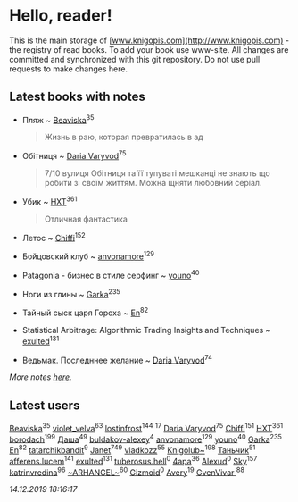 # Hello, reader!
This is the main storage of [www.knigopis.com](http://www.knigopis.com) - the registry of read books.
To add your book use www-site. All changes are committed and synchronized with this git repository.
Do not use pull requests to make changes here.


## Latest books with notes
* Пляж ~ [Beaviska](users/102/10202544960024508-facebook)<sup>35</sup>
    > Жизнь в раю, которая превратилась в ад

* Обітниця ~ [Daria Varyvod](users/829/829893410524253-facebook)<sup>75</sup>
    > 7/10 вулиця Обітниця та її тупуваті мешканці не знають що робити зі своїм життям. Можна щняти любовний серіал.

* Убик ~ [HXT](users/100/100002563462782-facebook)<sup>361</sup>
    > Отличная фантастика

* Летос ~ [Chiffi](users/105/105831994080785626680-google)<sup>152</sup>

* Бойцовский клуб ~ [anvonamore](users/595/5957175-vkontakte)<sup>129</sup>

* Patagonia - бизнес в стиле серфинг ~ [youno](users/302/302928912-vkontakte)<sup>40</sup>

* Ноги из глины ~ [Garka](users/115/115753719718250012620-google)<sup>235</sup>

* Тайный сыск царя Гороха ~ [En](users/333/333646551-vkontakte)<sup>82</sup>

* Statistical Arbitrage: Algorithmic Trading Insights and Techniques ~ [exulted](users/100/100599204551896265722-google)<sup>131</sup>

* Ведьмак. Последннее желание ~ [Daria Varyvod](users/829/829893410524253-facebook)<sup>74</sup>


_More notes [here](latest_books_with_notes.md)._


## Latest users
[Beaviska](users/102/10202544960024508-facebook)<sup>35</sup> 
[violet_velva](users/116/116961712580551399099-google)<sup>63</sup> 
[lostinfrost](users/217/217891524-vkontakte)<sup>144</sup> 
[](users/270/270444099499-odnoklassniki)<sup>17</sup> 
[Daria Varyvod](users/829/829893410524253-facebook)<sup>75</sup> 
[Chiffi](users/105/105831994080785626680-google)<sup>151</sup> 
[HXT](users/100/100002563462782-facebook)<sup>361</sup> 
[borodach](users/157/15706320-vkontakte)<sup>199</sup> 
[Даша](users/334/334696193054530347-mailru)<sup>49</sup> 
[buldakov-alexey](users/480/48050444-yandex)<sup>4</sup> 
[anvonamore](users/595/5957175-vkontakte)<sup>129</sup> 
[youno](users/302/302928912-vkontakte)<sup>40</sup> 
[Garka](users/115/115753719718250012620-google)<sup>235</sup> 
[En](users/333/333646551-vkontakte)<sup>82</sup> 
[tatarchikbandit](users/104/104025550-vkontakte)<sup>9</sup> 
[Janet](users/108/108113656204404967440-google)<sup>749</sup> 
[vladkozz](users/572/57239276-vkontakte)<sup>55</sup> 
[Knigolub~](users/111/111878597279669641685-google)<sup>198</sup> 
[Таньчик](users/209/2096581563762610-facebook)<sup>51</sup> 
[afferens.lucem](users/196/196071655-vkontakte)<sup>141</sup> 
[exulted](users/100/100599204551896265722-google)<sup>131</sup> 
[tuberosus.hell](users/325/325338991-yandex)<sup>0</sup> 
[4apa](users/117/117392596378069249667-google)<sup>36</sup> 
[Alexud](users/118/118388850825013411178-google)<sup>0</sup> 
[Sky](users/118/118049897850017649660-google)<sup>157</sup> 
[katrinvredina](users/233/2336755-vkontakte)<sup>96</sup> 
[~ARHANGEL~](users/642/64251996-vkontakte)<sup>60</sup> 
[Gizmoid](users/108/108088417345114392564-google)<sup>0</sup> 
[Avery](users/567/56734832-yandex)<sup>19</sup> 
[GvenVivar ](users/158/158266434925901-facebook)<sup>88</sup> 


_14.12.2019 18:16:17_
